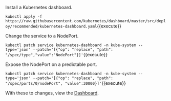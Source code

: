 Install a Kubernetes dashboard.

`kubectl apply -f https://raw.githubusercontent.com/kubernetes/dashboard/master/src/deploy/recommended/kubernetes-dashboard.yaml`{{execute}}

Change the service to a NodePort.

`kubectl patch service kubernetes-dashboard -n kube-system --type='json' --patch='[{"op": "replace", "path": "/spec/type","value":"NodePort"}]'`{{execute}}

Expose the NodePort on a predictable port.

`kubectl patch service kubernetes-dashboard -n kube-system --type='json' --patch='[{"op": "replace", "path": "/spec/ports/0/nodePort", "value":30000}]'`{{execute}}


With these to changes, view the [Dashboard](https://[[HOST_SUBDOMAIN]]-31120-[[KATACODA_HOST]].environments.katacoda.com/).